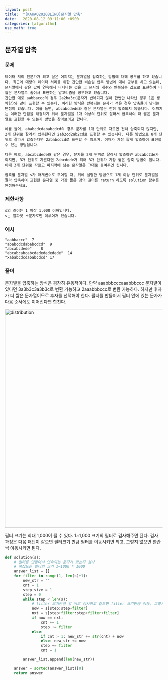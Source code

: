 ```yaml
---
layout: post
title:  "[KAKAO2020BLIND]문자열 압축"
date:   2020-08-12 09:11:00 +0900
categories: [algorithm]
use_math: true
---
```


## 문자열 압축

### 문제

```
데이터 처리 전문가가 되고 싶은 어피치는 문자열을 압축하는 방법에 대해 공부를 하고 있습니다. 최근에 대량의 데이터 처리를 위한 간단한 비손실 압축 방법에 대해 공부를 하고 있는데, 문자열에서 같은 값이 연속해서 나타나는 것을 그 문자의 개수와 반복되는 값으로 표현하여 더 짧은 문자열로 줄여서 표현하는 알고리즘을 공부하고 있습니다.
간단한 예로 aabbaccc의 경우 2a2ba3c(문자가 반복되지 않아 한번만 나타난 경우 1은 생략함)와 같이 표현할 수 있는데, 이러한 방식은 반복되는 문자가 적은 경우 압축률이 낮다는 단점이 있습니다. 예를 들면, abcabcdede와 같은 문자열은 전혀 압축되지 않습니다. 어피치는 이러한 단점을 해결하기 위해 문자열을 1개 이상의 단위로 잘라서 압축하여 더 짧은 문자열로 표현할 수 있는지 방법을 찾아보려고 합니다.

예를 들어, ababcdcdababcdcd의 경우 문자를 1개 단위로 자르면 전혀 압축되지 않지만, 2개 단위로 잘라서 압축한다면 2ab2cd2ab2cd로 표현할 수 있습니다. 다른 방법으로 8개 단위로 잘라서 압축한다면 2ababcdcd로 표현할 수 있으며, 이때가 가장 짧게 압축하여 표현할 수 있는 방법입니다.

다른 예로, abcabcdede와 같은 경우, 문자를 2개 단위로 잘라서 압축하면 abcabc2de가 되지만, 3개 단위로 자른다면 2abcdede가 되어 3개 단위가 가장 짧은 압축 방법이 됩니다. 이때 3개 단위로 자르고 마지막에 남는 문자열은 그대로 붙여주면 됩니다.

압축할 문자열 s가 매개변수로 주어질 때, 위에 설명한 방법으로 1개 이상 단위로 문자열을 잘라 압축하여 표현한 문자열 중 가장 짧은 것의 길이를 return 하도록 solution 함수를 완성해주세요.
```



### 제한사항

```
s의 길이는 1 이상 1,000 이하입니다.
s는 알파벳 소문자로만 이루어져 있습니다.
```



### 예시

```
"aabbaccc"	7
"ababcdcdababcdcd"	9
"abcabcdede"	8
"abcabcabcabcdededededede"	14
"xababcdcdababcdcd"	17
```



### 풀이

문자열을 압축하는 방식은 굉장히 유동적이다. 만약 aaabbbcccaaabbbccc 문자열이 있다면 3a3b3c3a3b3c로 변환 가능하고 2aaabbbccc로 변환 가능하다. 하지만 후자가 더 짧은 문자열이므로 후자를 선택해야 한다. 필터를 만들어서 필터 안에 있는 문자가 다음 순서에도 이어진다면 합친다.

<img src="https://raw.githubusercontent.com/jsstar522/jsstar522.github.io/master/static/img/_posts/20200826/1.png" alt="distribution" style="display:block; width:700px; margin: 0 auto;"/>

필터 크기는 최대 1,000이 될 수 있다. 1~1,000 크기의 필터로 검사해주면 된다. 검사 과정은 다음 패턴이 같으면 필터크기 만큼 필터를 이동시키면 되고, 그렇지 않으면 한칸씩 이동시키면 된다.

```python
def solution(s):
    # 필터를 만들어서 연속되는 문자가 있는지 검사
    # 복잡도는 필터의 크기 1~1000 * 1000
    answer_list = []
    for filter in range(1, len(s)+1):
        new_str = ""
        cnt = 1
        step_size = 1
        step = 0
        while step < len(s):
            # filter 크기만큼 앞 뒤로 검사하고 같으면 filter 크기만큼 이동, 그렇지 않으면 1만 이동
            now = s[step:step+filter]
            nxt = s[step+filter:step+filter+filter]
            if now == nxt:
                cnt += 1
                step += filter
            else:
                if cnt > 1: new_str += str(cnt) + now
                else: new_str += now
                step += filter
                cnt = 1

        answer_list.append(len(new_str))

    answer = sorted(answer_list)[0]
    return answer
```

